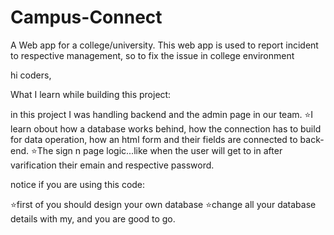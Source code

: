 # Campus-Connect
A Web app for a college/university. This web app is used to report incident to respective management, so to fix the issue in college environment


hi coders,

What I learn while building this project:

  in this project I was handling backend and the admin page in our team.
  ⭐I learn obout how a database works behind, how the connection has to build for data operation,
  how an html form and their fields are connected to back-end.
  ⭐The sign n page logic...like when the user will get to in after varification their emain and respective password.


notice if you are using this code:

  ⭐first of you should design your own database
  ⭐change all your database details with my, and you are good to go.
